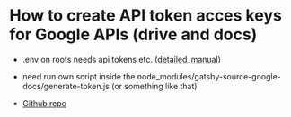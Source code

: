 
# How to create API token acces keys for Google APIs (drive and docs)

- .env on roots needs api tokens etc. ([detailed_manual](https://www.gatsbyjs.com/plugins/gatsby-source-google-docs/?=google-docs))

- need run own script inside the node_modules/gatsby-source-google-docs/generate-token.js (or something like that)

- [Github repo](https://github.com/cedricdelpoux/gatsby-source-google-docs)

